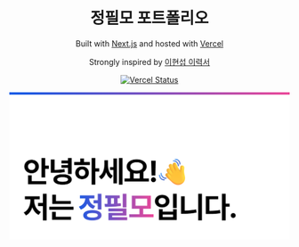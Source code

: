 <h1 align="center">
  정필모 포트폴리오
</h1>
<p align="center">
  Built with <a href="https://nextjs.org/" target="_blank">Next.js</a> and hosted with <a href="https://vercel.com/" target="_blank">Vercel</a>
</p>
<p align="center">
  Strongly inspired by <a href="https://hyunseob.github.io/resume/" target="_blank">이현섭 이력서</a>
</p>
<p align="center">
  <a href="https://github.com/itsmo1031/portfolio/deployments/Production" target="_blank">
    <img src="https://img.shields.io/github/deployments/itsmo1031/portfolio/Production?logo=vercel&label=vercel" alt="Vercel Status" />
  </a>
</p>

![cover](https://raw.githubusercontent.com/itsmo1031/portfolio/main/assets/cover.png)
